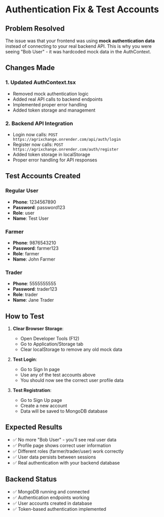 # Authentication Fix & Test Accounts

## Problem Resolved
The issue was that your frontend was using **mock authentication data** instead of connecting to your real backend API. This is why you were seeing "Bob User" - it was hardcoded mock data in the AuthContext.

## Changes Made

### 1. Updated AuthContext.tsx
- Removed mock authentication logic
- Added real API calls to backend endpoints
- Implemented proper error handling
- Added token storage and management

### 2. Backend API Integration
- Login now calls: `POST https://agrixchange.onrender.com/api/auth/login`
- Register now calls: `POST https://agrixchange.onrender.com/auth/register`
- Added token storage in localStorage
- Proper error handling for API responses

## Test Accounts Created

### Regular User
- **Phone**: 1234567890
- **Password**: password123
- **Role**: user
- **Name**: Test User

### Farmer
- **Phone**: 9876543210
- **Password**: farmer123
- **Role**: farmer
- **Name**: John Farmer

### Trader
- **Phone**: 5555555555
- **Password**: trader123
- **Role**: trader
- **Name**: Jane Trader

## How to Test

1. **Clear Browser Storage**: 
   - Open Developer Tools (F12)
   - Go to Application/Storage tab
   - Clear localStorage to remove any old mock data

2. **Test Login**:
   - Go to Sign In page
   - Use any of the test accounts above
   - You should now see the correct user profile data

3. **Test Registration**:
   - Go to Sign Up page
   - Create a new account
   - Data will be saved to MongoDB database

## Expected Results
- ✅ No more "Bob User" - you'll see real user data
- ✅ Profile page shows correct user information
- ✅ Different roles (farmer/trader/user) work correctly
- ✅ User data persists between sessions
- ✅ Real authentication with your backend database

## Backend Status
- ✅ MongoDB running and connected
- ✅ Authentication endpoints working
- ✅ User accounts created in database
- ✅ Token-based authentication implemented
